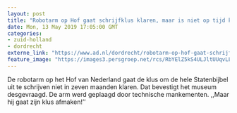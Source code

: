 ```yaml
---
layout: post
title: "Robotarm op Hof gaat schrijfklus klaren, maar is niet op tijd klaar"
date: Mon, 13 May 2019 17:05:00 GMT
categories: 
- zuid-holland 
- dordrecht 
externe_link: "https://www.ad.nl/dordrecht/robotarm-op-hof-gaat-schrijfklus-klaren-maar-is-niet-op-tijd-klaar~a970eea1/"
feature_image: "https://images3.persgroep.net/rcs/RbYElZ5kS4ULJltUUqvLLuvSxXE/diocontent/136119476/_fitwidth/400/?appId=21791a8992982cd8da851550a453bd7f&quality=0.7"
---
```


De robotarm op het Hof van Nederland gaat de klus om de hele Statenbijbel uit te schrijven niet in zeven maanden klaren. Dat bevestigt het museum desgevraagd. De arm werd geplaagd door technische mankementen. ,,Maar hij gaat zijn klus afmaken!’’
